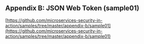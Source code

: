## Appendix B: JSON Web Token (sample01)

[https://github.com/microservices-security-in-action/samples/tree/master/appendix-b/sample01](https://github.com/microservices-security-in-action/samples/tree/master/appendix-b/sample01)

